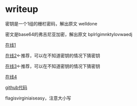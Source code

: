 
# writeup

密钥是一个1组的栅栏密码，解出原文
welldone

密文是base64的弗吉尼亚加密，解出原文
bplrlgimnktylovwaedj

[在线1](https://planetcalc.com/2468/)

[在线2](https://www.mygeocachingprofile.com/codebreaker.vigenerecipher.aspx)←推荐，可以在不知道密钥的情况下猜密钥

[在线3](https://f00l.de/hacking/vigenere.php)←推荐，可以在不知道密钥的情况下猜密钥

[在线4](https://www.qqxiuzi.cn/bianma/weijiniyamima.php)

[github代码](https://github.com/mchliakh/vigenere)

flagisvirginiaiseasy，注意大小写
